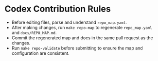 # Codex Contribution Rules

- Before editing files, parse and understand `repo_map.yaml`.
- After making changes, run `make repo-map` to regenerate `repo_map.yaml` and `docs/REPO_MAP.md`.
- Commit the regenerated map and docs in the same pull request as the changes.
- Run `make repo-validate` before submitting to ensure the map and configuration are consistent.
